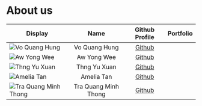 # About us

Display | Name | Github Profile | Portfolio 
--------|:----:|:--------------:|:---------:
![Vo Quang Hung](https://via.placeholder.com/100.png?text=Photo) | Vo Quang Hung | [Github](https://github.com/) | 
![Aw Yong Wee](https://via.placeholder.com/100.png?text=Photo) | Aw Yong Wee | [Github](https://github.com/) |  
![Thng Yu Xuan](https://via.placeholder.com/100.png?text=Photo) | Thng Yu Xuan | [Github](https://github.com/) | 
![Amelia Tan](https://via.placeholder.com/100.png?text=Photo) | Amelia Tan | [Github](https://github.com/AmeliaTYR) | 
![Tra Quang Minh Thong](https://via.placeholder.com/100.png?text=Photo) | Tra Quang Minh Thong | [Github](https://github.com/Promethees) |
